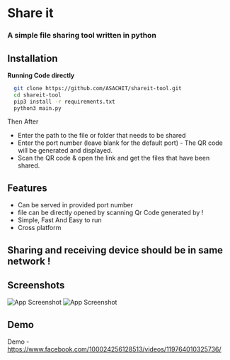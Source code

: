 
# Share it  

### A simple file sharing tool written in python

## Installation
**Running Code directly**
```bash
  git clone https://github.com/ASACHIT/shareit-tool.git
  cd shareit-tool
  pip3 install -r requirements.txt
  python3 main.py
```
Then After
- Enter the path to the file or folder that needs to be shared 
- Enter the port number (leave blank for the default port) - The QR code will be generated and displayed.
- Scan the QR code & open the link and get the files that have been shared.    
## Features

- Can be served in provided port number
- file can be directly opened by scanning Qr Code generated by !
- Simple, Fast And Easy to run
- Cross platform
## Sharing and receiving device should be in same network !
  

## Screenshots

![App Screenshot](https://cdn.discordapp.com/attachments/881148108602503218/883796140938649620/unknown.png)
![App Screenshot](https://cdn.discordapp.com/attachments/881148108602503218/883947894707716116/unknown.png)

  
## Demo

Demo - https://www.facebook.com/100024256128513/videos/119764010325736/

  
